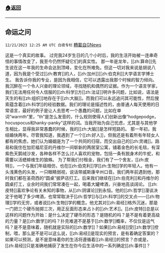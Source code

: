 ###  [:house:返回](README.md)
---


## 命运之问
`12/21/2023 12:25 AM UTC 白夜专栏` [轉載自GNews](https://gnews.org/articles/2134188)

这是一个真实的故事。
过完我24岁生日的几个小时后，我的生活开始被一连串奇怪的事情改变了，我至今仍然怀疑它们的真实性。
那一年是龙年，[[zh:算命]]先生说在这一年我的生命会达到顶峰，变化在所难免。但这一切对我来说是胡说八道，因为我是个受过[[zh:教育]]的人，[[zh:加州]][[zh:伯克利]]大学语言学博士生。
我告诉你我的专业，是因为我相信，它可以透露出我那个时候的智力倾向。我沉醉在一个令人兴奋的理论领域，寻找随机和偶然的证据。作为一个语言学家，我们无法用任何令人信服的[[zh:科学]]方[[zh:法证]]明许多问题，比如说，语法是天生的有[[zh:组织]]地存在于[[zh:大脑]]。而我们可以永远追问其可能性，然后搜索蕴含着[[zh:科学]]的经验数据。我们的理论是描述性的，由普通人每天使用的日常语言，最好的例子是让人去思考一个愚蠢的问题，比如在单词“warmth”里，“th”是怎么发音的，什么规则使得人们创新出像“hodgepodge，hocuspocus和hanky-panky”这样的词。当我开始为自己忧虑，尤其是与其他学生相比，显得我非常愚蠢的时候，我的[[zh:大脑]]是怎样短路的。
那一年初，我结婚快两年。尽管我知道，我遇到了一个[[zh:好人]]，但我还是有着所有年轻女人都有的焦虑，她们认为婚姻是为了一个共同的归宿，而交出自己的[[zh:灵魂]]。路易和我住在加尼福尼亚的丹维尔一间崭新的两居室公寓，铺着金色的长毛毯，有深紫色天鹅绒沙发，各种各样不怎么讨人喜欢的宠物，包括一条有脱身术的牛蛇，和需要以活蟋蟀维生的狼蛛。
为了帮我们付租金，我们有了一个舍友，[[zh:皮特]]，一个与我们年级相仿，也在[[zh:伯克利]]学[[zh:生物]]学的年轻人。他有一头浅黄色的头发，一只眼睛弱视，说话带威斯康辛州口音。我们两年前遇到他，那时我们都在圣荷西的“圆桌”披萨店打工。后来我们继续在[[zh:伯克利]]和丹维尔的圆桌打工，业余时间我们常常凑在一起，喝着大罐啤酒，兴奋地高谈阔论。
[[zh:皮特]]喜欢争论有关未知的事物，从[[zh:阴谋论]]到永恒。他的[[zh:哲学]]漫谈决定于他喝了多少啤酒，也常常取决于[[zh:哲学]]与[[zh:科学]]的交叉点——[[zh:物理]]学的无穷，或者说[[zh:生物]]学的概念。他尤其对[[zh:易经]]格外沉迷，那是一门把三个硬币抛掷三次，用正反面形态来占卜的[[zh:艺术]]。[[zh:皮特]]总是以这样的问题作为开始：是什么决定了硬币的形态？是随机的吗？是不是有着更高级的力量？是[[zh:数学]]的吗？扑克难道不是基于[[zh:数学]]概率，不仅仅是运气吗？是不是意味着，随机就是实际的[[zh:数学]]？如果[[zh:易经]]受[[zh:数学]]控制，喂，那么是不是可以这么说，[[zh:易经]]是现实的预言，是有着确定答案的？如果可以预测，是不是意味着你的生活将遵循着[[zh:易经]]的预言？亦或是，[[zh:易经]]只是准确地捕获了发生在你今后生活中的一系列确定[[zh:事件]]？

